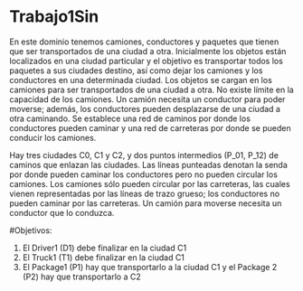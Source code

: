 # Trabajo1Sin
En este dominio tenemos camiones, conductores y paquetes que tienen que ser transportados
de una ciudad a otra. Inicialmente los objetos están localizados en una ciudad particular y el
objetivo es transportar todos los paquetes a sus ciudades destino, así como dejar los camiones y
los conductores en una determinada ciudad.
Los objetos se cargan en los camiones para ser transportados de una ciudad a otra. No existe
límite en la capacidad de los camiones. Un camión necesita un conductor para poder moverse;
además, los conductores pueden desplazarse de una ciudad a otra caminando. Se establece
una red de caminos por donde los conductores pueden caminar y una red de carreteras por
donde se pueden conducir los camiones.

Hay tres ciudades C0, C1 y C2, y dos puntos intermedios (P_01, P_12) de caminos que enlazan
las ciudades. Las líneas punteadas denotan la senda por donde pueden caminar los conductores
pero no pueden circular los camiones. Los camiones sólo pueden circular por las carreteras, las
cuales vienen representadas por las líneas de trazo grueso; los conductores no pueden caminar
por las carreteras. Un camión para moverse necesita un conductor que lo conduzca.

#Objetivos:
1) El Driver1 (D1) debe finalizar en la ciudad C1
2) El Truck1 (T1) debe finalizar en la ciudad C1
3) El Package1 (P1) hay que transportarlo a la ciudad C1 y el Package 2 (P2) hay que transportarlo a C2

